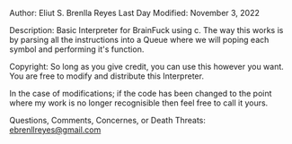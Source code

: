 Author: Eliut S. Brenlla Reyes
Last Day Modified: November 3, 2022

Description: Basic Interpreter for BrainFuck using c. The way this works is by parsing all the instructions into a Queue where we will poping each symbol and performing it's function.

Copyright: So long as you give credit, you can use this however you want. You are free to modify and distribute this Interpreter.

In the case of modifications; if the code has been changed to the point where my work is no longer recognisible then feel free to call it yours.

Questions, Comments, Concernes, or Death Threats: ebrenllreyes@gmail.com